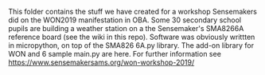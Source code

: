 This folder contains the stuff we have created for a workshop Sensemakers did on the WON2019 manifestation in OBA.
Some 30 secondary school pupils are building a weather station on a the Sensemaker's SMA8266A reference board (see the wiki in this repo).
Software was obviously writtten in micropython, on top of the SMA826 6A.py library. The add-on library for WON and 6 sample main.py are here.
For further information see https://www.sensemakersams.org/won-workshop-2019/
